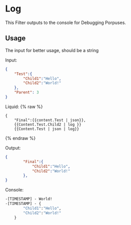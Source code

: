 # Log

This Filter outputs to the console for Debugging Porpuses.

## Usage

The input for better usage, should be a string

Input:
```json
{
	"Test":{
		"Child1":"Hello",
		"Child2":"World!"
	},
	"Parent": 3
}
```

Liquid:
{% raw %}
```
{
	"Final":{{content.Test | json}},
	{{Content.Test.Child2 | log }}
	{{Content.Test | json | log}}
```
{% endraw %}

Output:
```json
{
		"Final":{
			"Child1":"Hello",
			"Child2":"World!"
		},
}
```
Console:
```cmd
-[TIMESTAMP] - World!
-[TIMESTAMP] - {
		"Child1":"Hello",
		"Child2":"World!"
	}
```